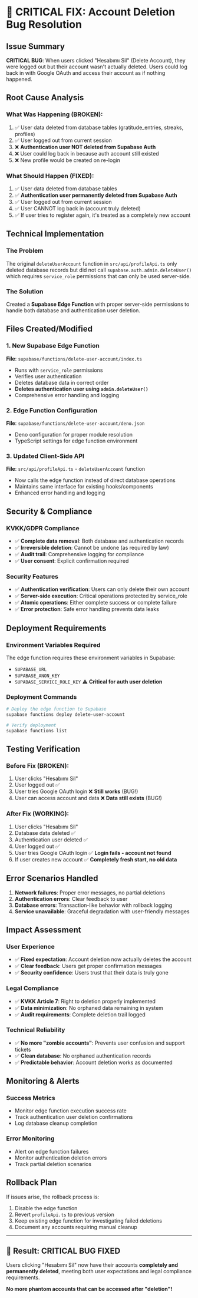 # 🚨 CRITICAL FIX: Account Deletion Bug Resolution

## Issue Summary

**CRITICAL BUG**: When users clicked "Hesabımı Sil" (Delete Account), they were logged out but their account wasn't actually deleted. Users could log back in with Google OAuth and access their account as if nothing happened.

## Root Cause Analysis

### What Was Happening (BROKEN):

1. ✅ User data deleted from database tables (gratitude_entries, streaks, profiles)
2. ✅ User logged out from current session
3. ❌ **Authentication user NOT deleted from Supabase Auth**
4. ❌ User could log back in because auth account still existed
5. ❌ New profile would be created on re-login

### What Should Happen (FIXED):

1. ✅ User data deleted from database tables
2. ✅ **Authentication user permanently deleted from Supabase Auth**
3. ✅ User logged out from current session
4. ✅ User CANNOT log back in (account truly deleted)
5. ✅ If user tries to register again, it's treated as a completely new account

## Technical Implementation

### The Problem

The original `deleteUserAccount` function in `src/api/profileApi.ts` only deleted database records but did not call `supabase.auth.admin.deleteUser()` which requires `service_role` permissions that can only be used server-side.

### The Solution

Created a **Supabase Edge Function** with proper server-side permissions to handle both database and authentication user deletion.

## Files Created/Modified

### 1. New Supabase Edge Function

**File**: `supabase/functions/delete-user-account/index.ts`

- Runs with `service_role` permissions
- Verifies user authentication
- Deletes database data in correct order
- **Deletes authentication user using `admin.deleteUser()`**
- Comprehensive error handling and logging

### 2. Edge Function Configuration

**File**: `supabase/functions/delete-user-account/deno.json`

- Deno configuration for proper module resolution
- TypeScript settings for edge function environment

### 3. Updated Client-Side API

**File**: `src/api/profileApi.ts` - `deleteUserAccount` function

- Now calls the edge function instead of direct database operations
- Maintains same interface for existing hooks/components
- Enhanced error handling and logging

## Security & Compliance

### KVKK/GDPR Compliance

- ✅ **Complete data removal**: Both database and authentication records
- ✅ **Irreversible deletion**: Cannot be undone (as required by law)
- ✅ **Audit trail**: Comprehensive logging for compliance
- ✅ **User consent**: Explicit confirmation required

### Security Features

- ✅ **Authentication verification**: Users can only delete their own account
- ✅ **Server-side execution**: Critical operations protected by service_role
- ✅ **Atomic operations**: Either complete success or complete failure
- ✅ **Error protection**: Safe error handling prevents data leaks

## Deployment Requirements

### Environment Variables Required

The edge function requires these environment variables in Supabase:

- `SUPABASE_URL`
- `SUPABASE_ANON_KEY`
- `SUPABASE_SERVICE_ROLE_KEY` ⚠️ **Critical for auth user deletion**

### Deployment Commands

```bash
# Deploy the edge function to Supabase
supabase functions deploy delete-user-account

# Verify deployment
supabase functions list
```

## Testing Verification

### Before Fix (BROKEN):

1. User clicks "Hesabımı Sil"
2. User logged out ✅
3. User tries Google OAuth login ❌ **Still works** (BUG!)
4. User can access account and data ❌ **Data still exists** (BUG!)

### After Fix (WORKING):

1. User clicks "Hesabımı Sil"
2. Database data deleted ✅
3. Authentication user deleted ✅
4. User logged out ✅
5. User tries Google OAuth login ✅ **Login fails - account not found**
6. If user creates new account ✅ **Completely fresh start, no old data**

## Error Scenarios Handled

1. **Network failures**: Proper error messages, no partial deletions
2. **Authentication errors**: Clear feedback to user
3. **Database errors**: Transaction-like behavior with rollback logging
4. **Service unavailable**: Graceful degradation with user-friendly messages

## Impact Assessment

### User Experience

- ✅ **Fixed expectation**: Account deletion now actually deletes the account
- ✅ **Clear feedback**: Users get proper confirmation messages
- ✅ **Security confidence**: Users trust that their data is truly gone

### Legal Compliance

- ✅ **KVKK Article 7**: Right to deletion properly implemented
- ✅ **Data minimization**: No orphaned data remaining in system
- ✅ **Audit requirements**: Complete deletion trail logged

### Technical Reliability

- ✅ **No more "zombie accounts"**: Prevents user confusion and support tickets
- ✅ **Clean database**: No orphaned authentication records
- ✅ **Predictable behavior**: Account deletion works as documented

## Monitoring & Alerts

### Success Metrics

- Monitor edge function execution success rate
- Track authentication user deletion confirmations
- Log database cleanup completion

### Error Monitoring

- Alert on edge function failures
- Monitor authentication deletion errors
- Track partial deletion scenarios

## Rollback Plan

If issues arise, the rollback process is:

1. Disable the edge function
2. Revert `profileApi.ts` to previous version
3. Keep existing edge function for investigating failed deletions
4. Document any accounts requiring manual cleanup

---

## 🎯 Result: CRITICAL BUG FIXED

Users clicking "Hesabımı Sil" now have their accounts **completely and permanently deleted**, meeting both user expectations and legal compliance requirements.

**No more phantom accounts that can be accessed after "deletion"!**
